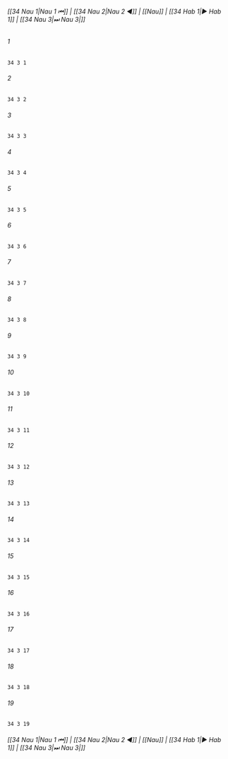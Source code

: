 
###### [[34 Nau 1|Nau 1 ⏮]] | [[34 Nau 2|Nau 2 ◀]] | [[Nau]] | [[34 Hab 1|▶ Hab 1]] | [[34 Nau 3|⏭ Nau 3|]]

###### 1
``` verse
34 3 1 
```
###### 2
``` verse
34 3 2 
```
###### 3
``` verse
34 3 3 
```
###### 4
``` verse
34 3 4 
```
###### 5
``` verse
34 3 5 
```
###### 6
``` verse
34 3 6 
```
###### 7
``` verse
34 3 7 
```
###### 8
``` verse
34 3 8 
```
###### 9
``` verse
34 3 9 
```
###### 10
``` verse
34 3 10 
```
###### 11
``` verse
34 3 11 
```
###### 12
``` verse
34 3 12 
```
###### 13
``` verse
34 3 13 
```
###### 14
``` verse
34 3 14 
```
###### 15
``` verse
34 3 15 
```
###### 16
``` verse
34 3 16 
```
###### 17
``` verse
34 3 17 
```
###### 18
``` verse
34 3 18 
```
###### 19
``` verse
34 3 19 
```

###### [[34 Nau 1|Nau 1 ⏮]] | [[34 Nau 2|Nau 2 ◀]] | [[Nau]] | [[34 Hab 1|▶ Hab 1]] | [[34 Nau 3|⏭ Nau 3|]]

